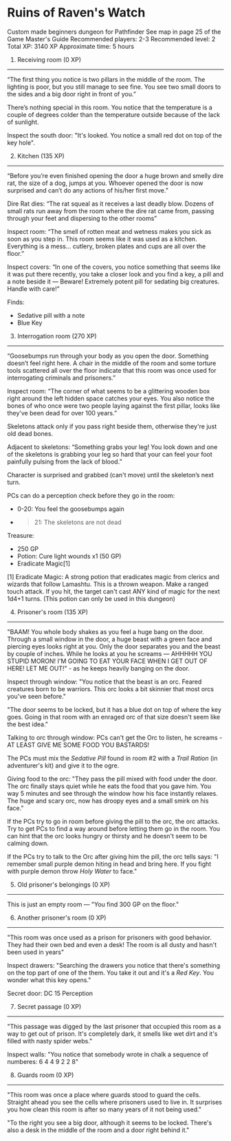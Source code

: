 Ruins of Raven's Watch
======================
Custom made beginners dungeon for Pathfinder
See map in page 25 of the Game Master's Guide
Recommended players: 2-3
Recommended level: 2
Total XP: 3140 XP
Approximate time: 5 hours

1. Receiving room (0 XP)
------------------------
“The first thing you notice is two pillars in the middle of the room. The lighting is poor, but you still manage to see fine. You see two small doors to the sides and a big door right in front of you.”

There’s nothing special in this room. You notice that the temperature is a couple of degrees colder than the temperature outside because of the lack of sunlight.

Inspect the south door: "It's looked. You notice a small red dot on top of the key hole".

2. Kitchen (135 XP)
-------------------
“Before you’re even finished opening the door a huge brown and smelly dire rat, the size of a dog, jumps at you. Whoever opened the door is now surprised and can’t do any actions of his/her first move.”

Dire Rat dies: “The rat squeal as it receives a last deadly blow. Dozens of small rats run away from the room where the dire rat came from, passing through your feet and dispersing to the other rooms”

Inspect room: “The smell of rotten meat and wetness makes you sick as soon as you step in. This room seems like it was used as a kitchen. Everything is a mess... cutlery, broken plates and cups are all over the floor.”

Inspect covers: “In one of the covers, you notice something that seems like it was put there recently, you take a closer look and you find a key, a pill and a note beside it — Beware! Extremely potent pill for sedating big creatures. Handle with care!”

Finds:
  * Sedative pill with a note
  * Blue Key

3. Interrogation room (270 XP)
------------------------------
“Goosebumps run through your body as you open the door. Something doesn’t feel right here. A chair in the middle of the room and some torture tools scattered all over the floor indicate that this room was once used for interrogating criminals and prisoners.”

Inspect room: “The corner of what seems to be a glittering wooden box right around the left hidden space catches your eyes. You also notice the bones of who once were two people laying against the first pillar, looks like they’ve been dead for over 100 years.”

Skeletons attack only if you pass right beside them, otherwise they're just old dead bones.

Adjacent to skeletons: “Something grabs your leg! You look down and one of the skeletons is grabbing your leg so hard that your can feel your foot painfully pulsing from the lack of blood.”

Character is surprised and grabbed (can't move) until the skeleton’s next turn.

PCs can do a perception check before they go in the room:
  * 0-20: You feel the goosebumps again
  * > 21: The skeletons are not dead

Treasure:
  * 250 GP
  * Potion: Cure light wounds x1 (50 GP)
  * Eradicate Magic[1]

[1] Eradicate Magic: A strong potion that eradicates magic from clerics and wizards that follow Lamashtu. This is a thrown weapon. Make a ranged touch attack. If you hit, the target can't cast ANY kind of magic for the next 1d4+1 turns. (This potion can only be used in this dungeon)

4. Prisoner's room (135 XP)
---------------------------
"BAAM! You whole body shakes as you feel a huge bang on the door. Through a small window in the door, a huge beast with a green face and piercing eyes looks right at you. Only the door separates you and the beast by couple of inches. While he looks at you he screams — AHHHHH YOU STUPID MORON! I'M GOING TO EAT YOUR FACE WHEN I GET OUT OF HERE! LET ME OUT!" - as he keeps heavily banging on the door.

Inspect through window: "You notice that the beast is an orc. Feared creatures born to be warriors. This orc looks a bit skinnier that most orcs you've seen before."

"The door seems to be locked, but it has a blue dot on top of where the key goes. Going in that room with an enraged orc of that size doesn't seem like the best idea."

Talking to orc through window: PCs can't get the Orc to listen, he screams - AT LEAST GIVE ME SOME FOOD YOU BASTARDS!

The PCs must mix the _Sedative Pill_ found in room #2 with a _Trail Ration_ (in adventurer's kit) and give it to the ogre.

Giving food to the orc: "They pass the pill mixed with food under the door. The orc finally stays quiet while he eats the food that you gave him. You way 5 minutes and see through the window how his face instantly relaxes. The huge and scary orc, now has droopy eyes and a small smirk on his face."

If the PCs try to go in room before giving the pill to the orc, the orc attacks. Try to get PCs to find a way around before letting them go in the room. You can hint that the orc looks hungry or thirsty and he doesn't seem to be calming down.

If the PCs try to talk to the Orc after giving him the pill, the orc tells says: "I remember small purple demon hiting in head and bring here. If you fight with purple demon throw _Holy Water_ to face."

5. Old prisoner's belongings (0 XP)
-----------------------------------
This is just an empty room — "You find 300 GP on the floor."

6. Another prisoner's room (0 XP)
---------------------------------
"This room was once used as a prison for prisoners with good behavior. They had their own bed and even a desk! The room is all dusty and hasn't been used in years"

Inspect drawers: "Searching the drawers you notice that there's something on the top part of one of the them. You take it out and it's a _Red Key_. You wonder what this key opens."

Secret door: DC 15 Perception

7. Secret passage (0 XP)
------------------------
"This passage was digged by the last prisoner that occupied this room as a way to get out of prison. It's completely dark, it smells like wet dirt and it's filled with nasty spider webs."

Inspect walls: 
"You notice that somebody wrote in chalk a sequence of numberes: 6 4 4 9 2 2 8"

8. Guards room (0 XP)
---------------------
"This room was once a place where guards stood to guard the cells. Straight ahead you see the cells where prisoners used to live in. It surprises you how clean this room is after so many years of it not being used."

"To the right you see a big door, although it seems to be locked. There's also a desk in the middle of the room and a door right behind it."



